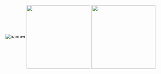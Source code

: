 ![banner](https://github.com/user-attachments/assets/bdd7a4f2-8db3-4238-9b2d-c2c4ec218dd2)
<a href="https://github.com/anuraghazra/github-readme-stats"><img height=200 align="center" src="https://github-readme-stats.vercel.app/api?username=n3tael&hide=html,css&layout=compact&show_icons=true&title_color=418065&icon_color=418065&text_color=d1d5db&bg_color=0d1914&border_radius=8&hide_border=true&card_width=300" /></a>
<a href="https://github.com/anuraghazra/github-readme-stats"><img height=200 align="center" src="https://github-readme-stats.vercel.app/api/top-langs/?username=n3tael&hide=html,css&layout=compact&title_color=418065&text_color=d1d5db&bg_color=0d1914&border_radius=8&hide_border=true&langs_count=8&card_width=320" /></a>

